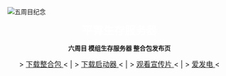 ![五周目纪念](https://github.com/Azure-Network/Azure-Mod-Server-Pack/blob/main/top.png?raw=true)

<p align="center">
    <font size=5>
        <b>
            <span style="color:white;">
                平霄生存服务器
            </span>
        </b>
    </font>
</p>

<p align="center">
    <b>
        六周目 模组生存服务器 整合包发布页
    </b>
</p>

<p align="center">
    <font size=3>
        >
        <a href="https://github.com/Azure-Network/Azure-Mod-Server-Pack/blob/main/DOWNLOAD.md">
            下载整合包
        </a> < | >
        <a href="https://github.com/Azure-Network/Azure-Mod-Server-Pack/blob/main/LAUNCHER.md">
            下载启动器
        </a> < | >
        <a href="https://www.bilibili.com/video/BV1AW4y1j7xM">
            观看宣传片
        </a> < | >
        <a href="https://afdian.net/a/AzureMC">
            爱发电
        </a>
        <
    </font>
</a>

